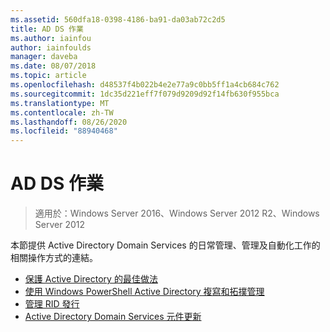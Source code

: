 ```yaml
---
ms.assetid: 560dfa18-0398-4186-ba91-da03ab72c2d5
title: AD DS 作業
ms.author: iainfou
author: iainfoulds
manager: daveba
ms.date: 08/07/2018
ms.topic: article
ms.openlocfilehash: d48537f4b022b4e2e77a9c0bb5ff1a4cb684c762
ms.sourcegitcommit: 1dc35d221eff7f079d9209d92f14fb630f955bca
ms.translationtype: MT
ms.contentlocale: zh-TW
ms.lasthandoff: 08/26/2020
ms.locfileid: "88940468"
---
```

# <a name="ad-ds-operations"></a>AD DS 作業

>適用於：Windows Server 2016、Windows Server 2012 R2、Windows Server 2012

本節提供 Active Directory Domain Services 的日常管理、管理及自動化工作的相關操作方式的連結。

* [保護 Active Directory 的最佳做法](../../../ad-ds/plan/security-best-practices/Best-Practices-for-Securing-Active-Directory.md)
* [使用 Windows PowerShell Active Directory 複寫和拓撲管理](../../../ad-ds/manage/powershell/Active-Directory-Replication-and-Topology-Management-Using-Windows-PowerShell.md)
* [管理 RID 發行](../../../ad-ds/manage/Managing-RID-Issuance.md)
* [Active Directory Domain Services 元件更新](../../../ad-ds/manage/component-updates/Active-Directory-Domain-Services-Component-Updates.md)
